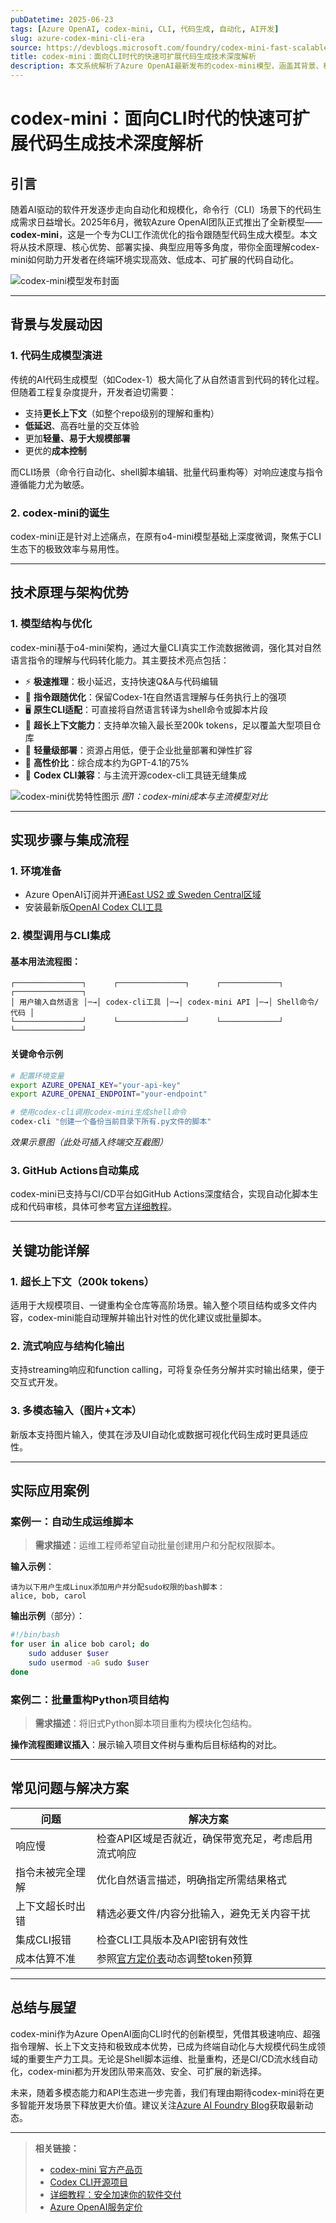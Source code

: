 ```yaml
---
pubDatetime: 2025-06-23
tags: [Azure OpenAI, codex-mini, CLI, 代码生成, 自动化, AI开发]
slug: azure-codex-mini-cli-era
source: https://devblogs.microsoft.com/foundry/codex-mini-fast-scalable-code-generation-for-the-cli-era
title: codex-mini：面向CLI时代的快速可扩展代码生成技术深度解析
description: 本文系统解析了Azure OpenAI最新发布的codex-mini模型，涵盖其背景、核心技术、实现流程、关键特性、典型应用场景与常见问题，为开发者在终端自动化、脚本编辑及大规模代码仓库重构等场景下高效落地AI代码生成提供详实指南。
---
```


# codex-mini：面向CLI时代的快速可扩展代码生成技术深度解析

## 引言

随着AI驱动的软件开发逐步走向自动化和规模化，命令行（CLI）场景下的代码生成需求日益增长。2025年6月，微软Azure OpenAI团队正式推出了全新模型——**codex-mini**，这是一个专为CLI工作流优化的指令跟随型代码生成大模型。本文将从技术原理、核心优势、部署实操、典型应用等多角度，带你全面理解codex-mini如何助力开发者在终端环境实现高效、低成本、可扩展的代码自动化。

![codex-mini模型发布封面](https://devblogs.microsoft.com/foundry/wp-content/uploads/sites/89/2025/06/App-generation-Featured-image-with-white-background.png)

---

## 背景与发展动因

### 1. 代码生成模型演进

传统的AI代码生成模型（如Codex-1）极大简化了从自然语言到代码的转化过程。但随着工程复杂度提升，开发者迫切需要：

- 支持**更长上下文**（如整个repo级别的理解和重构）
- **低延迟**、高吞吐量的交互体验
- 更加**轻量、易于大规模部署**
- 更优的**成本控制**

而CLI场景（命令行自动化、shell脚本编辑、批量代码重构等）对响应速度与指令遵循能力尤为敏感。

### 2. codex-mini的诞生

codex-mini正是针对上述痛点，在原有o4-mini模型基础上深度微调，聚焦于CLI生态下的极致效率与易用性。

---

## 技术原理与架构优势

### 1. 模型结构与优化

codex-mini基于o4-mini架构，通过大量CLI真实工作流数据微调，强化其对自然语言指令的理解与代码转化能力。其主要技术亮点包括：

- ⚡ **极速推理**：极小延迟，支持快速Q&A与代码编辑
- 🧠 **指令跟随优化**：保留Codex-1在自然语言理解与任务执行上的强项
- 🖥️ **原生CLI适配**：可直接将自然语言转译为shell命令或脚本片段
- 📏 **超长上下文能力**：支持单次输入最长至200k tokens，足以覆盖大型项目仓库
- 🔧 **轻量级部署**：资源占用低，便于企业批量部署和弹性扩容
- 💸 **高性价比**：综合成本约为GPT-4.1的75%
- 🔗 **Codex CLI兼容**：与主流开源codex-cli工具链无缝集成

![codex-mini优势特性图示](https://devblogs.microsoft.com/foundry/wp-content/uploads/sites/89/2025/06/WhatsApp-Image-2025-06-19-at-9.01.26-PM-1-300x95.jpeg)
_图1：codex-mini成本与主流模型对比_

---

## 实现步骤与集成流程

### 1. 环境准备

- Azure OpenAI订阅并开通[East US2 或 Sweden Central区域](https://ai.azure.com/resource/models/codex-mini/version/2025-05-16/registry/azure-openai)
- 安装最新版[OpenAI Codex CLI工具](https://github.com/openai/codex)

### 2. 模型调用与CLI集成

#### 基本用法流程图：

```
┌───────────────┐      ┌───────────────┐      ┌─────────────┐      ┌───────────────┐
│ 用户输入自然语言 │─→│ codex-cli工具 │─→│ codex-mini API │─→│ Shell命令/代码 │
└───────────────┘      └───────────────┘      └─────────────┘      └───────────────┘
```

#### 关键命令示例

```bash
# 配置环境变量
export AZURE_OPENAI_KEY="your-api-key"
export AZURE_OPENAI_ENDPOINT="your-endpoint"

# 使用codex-cli调用codex-mini生成shell命令
codex-cli "创建一个备份当前目录下所有.py文件的脚本"
```

_效果示意图（此处可插入终端交互截图）_

### 3. GitHub Actions自动集成

codex-mini已支持与CI/CD平台如GitHub Actions深度结合，实现自动化脚本生成和代码审核，具体可参考[官方详细教程](https://devblogs.microsoft.com/all-things-azure/securely-turbo%E2%80%91charge-your-software-delivery-with-the-codex-coding-agent-on-azure-openai/)。

---

## 关键功能详解

### 1. 超长上下文（200k tokens）

适用于大规模项目、一键重构全仓库等高阶场景。输入整个项目结构或多文件内容，codex-mini能自动理解并输出针对性的优化建议或批量脚本。

### 2. 流式响应与结构化输出

支持streaming响应和function calling，可将复杂任务分解并实时输出结果，便于交互式开发。

### 3. 多模态输入（图片+文本）

新版本支持图片输入，使其在涉及UI自动化或数据可视化代码生成时更具适应性。

---

## 实际应用案例

### 案例一：自动生成运维脚本

> **需求描述**：运维工程师希望自动批量创建用户和分配权限脚本。

**输入示例**：

```
请为以下用户生成Linux添加用户并分配sudo权限的bash脚本：
alice, bob, carol
```

**输出示例**（部分）：

```bash
#!/bin/bash
for user in alice bob carol; do
    sudo adduser $user
    sudo usermod -aG sudo $user
done
```

### 案例二：批量重构Python项目结构

> **需求描述**：将旧式Python脚本项目重构为模块化包结构。

**操作流程图建议插入**：展示输入项目文件树与重构后目标结构的对比。

---

## 常见问题与解决方案

| 问题             | 解决方案                                                                                                                |
| ---------------- | ----------------------------------------------------------------------------------------------------------------------- |
| 响应慢           | 检查API区域是否就近，确保带宽充足，考虑启用流式响应                                                                     |
| 指令未被完全理解 | 优化自然语言描述，明确指定所需结果格式                                                                                  |
| 上下文超长时出错 | 精选必要文件/内容分批输入，避免无关内容干扰                                                                             |
| 集成CLI报错      | 检查CLI工具版本及API密钥有效性                                                                                          |
| 成本估算不准     | 参照[官方定价表](https://azure.microsoft.com/en-us/pricing/details/cognitive-services/openai-service/)动态调整token预算 |

---

## 总结与展望

codex-mini作为Azure OpenAI面向CLI时代的创新模型，凭借其极速响应、超强指令理解、长上下文支持和极致成本优势，已成为终端自动化与大规模代码生成领域的重要生产力工具。无论是Shell脚本运维、批量重构，还是CI/CD流水线自动化，codex-mini都为开发团队带来高效、安全、可扩展的新选择。

未来，随着多模态能力和API生态进一步完善，我们有理由期待codex-mini将在更多智能开发场景下释放更大价值。建议关注[Azure AI Foundry Blog](https://devblogs.microsoft.com/foundry/)获取最新动态。

---

> **相关链接：**
>
> - [codex-mini 官方产品页](https://ai.azure.com/resource/models/codex-mini/version/2025-05-16/registry/azure-openai)
> - [Codex CLI开源项目](https://github.com/openai/codex)
> - [详细教程：安全加速你的软件交付](https://devblogs.microsoft.com/all-things-azure/securely-turbo%E2%80%91charge-your-software-delivery-with-the-codex-coding-agent-on-azure-openai/)
> - [Azure OpenAI服务定价](https://azure.microsoft.com/en-us/pricing/details/cognitive-services/openai-service/)
